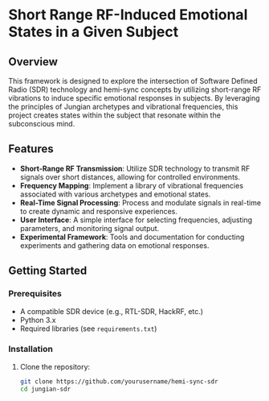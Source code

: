 # Short Range RF-Induced Emotional States in a Given Subject

## Overview

This framework is designed to explore the intersection of Software Defined Radio (SDR) technology and hemi-sync concepts by utilizing short-range RF vibrations to induce specific emotional responses in subjects. By leveraging the principles of Jungian archetypes and vibrational frequencies, this project creates states within the subject that resonate within the subconscious mind.

## Features

- **Short-Range RF Transmission**: Utilize SDR technology to transmit RF signals over short distances, allowing for controlled environments.
- **Frequency Mapping**: Implement a library of vibrational frequencies associated with various archetypes and emotional states.
- **Real-Time Signal Processing**: Process and modulate signals in real-time to create dynamic and responsive experiences.
- **User Interface**: A simple interface for selecting frequencies, adjusting parameters, and monitoring signal output.
- **Experimental Framework**: Tools and documentation for conducting experiments and gathering data on emotional responses.

## Getting Started

### Prerequisites

- A compatible SDR device (e.g., RTL-SDR, HackRF, etc.)
- Python 3.x
- Required libraries (see `requirements.txt`)

### Installation

1. Clone the repository:
   ```bash
   git clone https://github.com/yourusername/hemi-sync-sdr
   cd jungian-sdr
   ```
